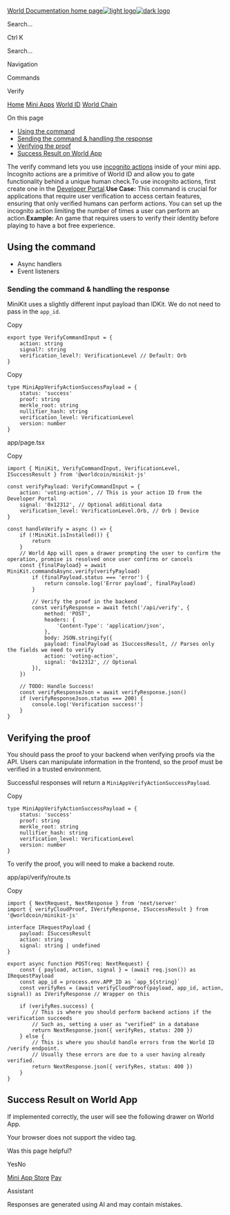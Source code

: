 [World Documentation home page![light logo](https://mintcdn.com/tfh/vNgKkjbn9HQ46Vw7/logo/world-logo.svg?fit=max&auto=format&n=vNgKkjbn9HQ46Vw7&q=85&s=6b41ff1b547fcdde3e37c0adf5e665dc)![dark logo](https://mintcdn.com/tfh/vNgKkjbn9HQ46Vw7/logo/world-logo-white.svg?fit=max&auto=format&n=vNgKkjbn9HQ46Vw7&q=85&s=440961eef8a29cde95418220bceaad79)](https://docs.world.org/)

Search...

Ctrl K

Search...

Navigation

Commands

Verify

[Home](https://docs.world.org/) [Mini Apps](https://docs.world.org/mini-apps) [World ID](https://docs.world.org/world-id) [World Chain](https://docs.world.org/world-chain)

On this page

- [Using the command](https://docs.world.org/mini-apps/commands/verify#using-the-command)
- [Sending the command & handling the response](https://docs.world.org/mini-apps/commands/verify#sending-the-command-%26-handling-the-response)
- [Verifying the proof](https://docs.world.org/mini-apps/commands/verify#verifying-the-proof)
- [Success Result on World App](https://docs.world.org/mini-apps/commands/verify#success-result-on-world-app)

The verify command lets you use [incognito actions](https://docs.world.org/world-id/id/cloud) inside of your mini app. Incognito actions are a primitive of World ID and allow you to gate functionality behind a unique human check.To use incognito actions, first create one in the [Developer Portal](https://developer.worldcoin.org/).**Use Case:** This command is crucial for applications that require user verification to access certain features,
ensuring that only verified humans can perform actions. You can set up the incognito action limiting the number of times a user can perform an action.**Example:** An game that requires users to verify their identity before playing to have a bot free experience.

## [​](https://docs.world.org/mini-apps/commands/verify\#using-the-command)  Using the command

- Async handlers
- Event listeners

### [​](https://docs.world.org/mini-apps/commands/verify\#sending-the-command-%26-handling-the-response)  Sending the command & handling the response

MiniKit uses a slightly different input payload than IDKit. We do not need to pass in the `app_id`.

Copy

```
export type VerifyCommandInput = {
	action: string
	signal?: string
	verification_level?: VerificationLevel // Default: Orb
}

```

Copy

```
type MiniAppVerifyActionSuccessPayload = {
	status: 'success'
	proof: string
	merkle_root: string
	nullifier_hash: string
	verification_level: VerificationLevel
	version: number
}

```

app/page.tsx

Copy

```
import { MiniKit, VerifyCommandInput, VerificationLevel, ISuccessResult } from '@worldcoin/minikit-js'

const verifyPayload: VerifyCommandInput = {
	action: 'voting-action', // This is your action ID from the Developer Portal
	signal: '0x12312', // Optional additional data
	verification_level: VerificationLevel.Orb, // Orb | Device
}

const handleVerify = async () => {
	if (!MiniKit.isInstalled()) {
		return
	}
	// World App will open a drawer prompting the user to confirm the operation, promise is resolved once user confirms or cancels
	const {finalPayload} = await MiniKit.commandsAsync.verify(verifyPayload)
		if (finalPayload.status === 'error') {
			return console.log('Error payload', finalPayload)
		}

		// Verify the proof in the backend
		const verifyResponse = await fetch('/api/verify', {
			method: 'POST',
			headers: {
				'Content-Type': 'application/json',
			},
			body: JSON.stringify({
			payload: finalPayload as ISuccessResult, // Parses only the fields we need to verify
			action: 'voting-action',
			signal: '0x12312', // Optional
		}),
	})

	// TODO: Handle Success!
	const verifyResponseJson = await verifyResponse.json()
	if (verifyResponseJson.status === 200) {
		console.log('Verification success!')
	}
}

```

## [​](https://docs.world.org/mini-apps/commands/verify\#verifying-the-proof)  Verifying the proof

You should pass the proof to your backend when verifying proofs via the API. Users can manipulate information in the
frontend, so the proof must be verified in a trusted environment.

Successful responses will return a `MiniAppVerifyActionSuccessPayload`.

Copy

```
type MiniAppVerifyActionSuccessPayload = {
	status: 'success'
	proof: string
	merkle_root: string
	nullifier_hash: string
	verification_level: VerificationLevel
	version: number
}

```

To verify the proof, you will need to make a backend route.

app/api/verify/route.ts

Copy

```
import { NextRequest, NextResponse } from 'next/server'
import { verifyCloudProof, IVerifyResponse, ISuccessResult } from '@worldcoin/minikit-js'

interface IRequestPayload {
	payload: ISuccessResult
	action: string
	signal: string | undefined
}

export async function POST(req: NextRequest) {
	const { payload, action, signal } = (await req.json()) as IRequestPayload
	const app_id = process.env.APP_ID as `app_${string}`
	const verifyRes = (await verifyCloudProof(payload, app_id, action, signal)) as IVerifyResponse // Wrapper on this

	if (verifyRes.success) {
		// This is where you should perform backend actions if the verification succeeds
		// Such as, setting a user as "verified" in a database
		return NextResponse.json({ verifyRes, status: 200 })
	} else {
		// This is where you should handle errors from the World ID /verify endpoint.
		// Usually these errors are due to a user having already verified.
		return NextResponse.json({ verifyRes, status: 400 })
	}
}

```

## [​](https://docs.world.org/mini-apps/commands/verify\#success-result-on-world-app)  Success Result on World App

If implemented correctly, the user will see the following drawer on World App.

Your browser does not support the video tag.

Was this page helpful?

YesNo

[Mini App Store](https://docs.world.org/mini-apps/quick-start/app-store) [Pay](https://docs.world.org/mini-apps/commands/pay)

Assistant

Responses are generated using AI and may contain mistakes.